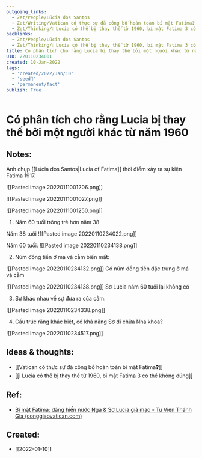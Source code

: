 ```yaml
---
outgoing_links:
  - Zet/People/Lúcia dos Santos
  - Zet/Writing/Vatican có thực sự đã công bố hoàn toàn bí mật Fatima❓
  - Zet/Thinking/❕ Lucia có thể bị thay thế từ 1960, bí mật Fatima 3 có thể không đúng
backlinks:
  - Zet/People/Lúcia dos Santos
  - Zet/Thinking/❕ Lucia có thể bị thay thế từ 1960, bí mật Fatima 3 có thể không đúng
title: Có phân tích cho rằng Lucia bị thay thế bởi một người khác từ năm 1960
UID: 220110234001
created: 10-Jan-2022
tags:
  - 'created/2022/Jan/10'
  - 'seed🥜'
  - 'permanent/fact'
publish: True
---
```

# Có phân tích cho rằng Lucia bị thay thế bởi một người khác từ năm 1960

## Notes:
Ảnh chụp [[Lúcia dos Santos|Lucia of Fatima]] thời điểm xảy ra sự kiện Fatima 1917.

![[Pasted image 20220111001206.png]]

![[Pasted image 20220111001027.png]]

![[Pasted image 20220111001250.png]]

1. Năm 60 tuổi trông trẻ hơn năm 38

Năm 38 tuổi
![[Pasted image 20220110234022.png]]

Năm 60 tuổi:
![[Pasted image 20220110234138.png]]

2. Núm đồng tiền ở má và cằm biến mất:

![[Pasted image 20220110234132.png]]
Có núm đồng tiền đặc trưng ở má và cằm

![[Pasted image 20220110234138.png]]
Sơ Lucia năm 60 tuổi lại không có

3. Sự khác nhau về sự đưa ra của cằm:

![[Pasted image 20220110234338.png]]

4. Cấu trúc răng khác biệt, có khả năng Sơ đi chữa Nha khoa?

![[Pasted image 20220110234517.png]]

## Ideas & thoughts:
- [[Vatican có thực sự đã công bố hoàn toàn bí mật Fatima❓]]
- [[❕ Lucia có thể bị thay thế từ 1960, bí mật Fatima 3 có thể không đúng]]

## Ref:
- [Bí mật Fatima: dâng hiến nước Nga & Sơ Lucia giả mạo - Tu Viện Thánh Gia (conggiaovatican.com)](https://conggiaovatican.com/fatima-so-lucia-gia-mao/#gia-mao)


## Created:
- [[2022-01-10]]
